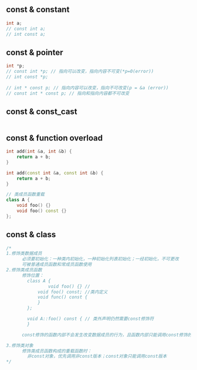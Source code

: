 ## const & constant

```c++
int a;
// const int a;
// int const a;
```

## const & pointer

```C++
int *p;
// const int *p; // 指向可以改变，指向内容不可变(*p=0(error))
// int const *p;
	
// int * const p; // 指向内容可以改变，指向不可改变(p = &a (error))
// const int * const p; // 指向和指向内容都不可改变
```

## const & const_cast

```

```

## const & function overload

```C++
int add(int &a, int &b) {
    return a + b;
}

int add(const int &a, const int &b) {
    return a + b;
}

// 类成员函数重载
class A {
	void foo() {}
	void foo() const {}
};
```

## const & class

```c++
/*
1.修饰类数据成员
      必须要初始化：一种类内初始化，一种初始化列表初始化；一经初始化，不可更改
      可被普通成员函数和常成员函数使用
2.修饰类成员函数
      修饰位置：
        class A {
        		void foo() {} //
            void foo() const; //类内定义
            void func() const {
            }
        };

        void A::foo() const { // 类外声明仍然需要const修饰符
        }

      const修饰的函数内部不会发生改变数据成员的行为，且函数内部只能调用const修饰的成员函数

3.修饰类对象
      修饰类成员函数构成的重载函数时：
        非const对象，优先调用非const版本；const对象只能调用const版本
*/
```



